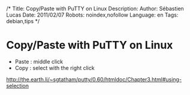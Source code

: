 /*
Title: Copy/Paste with PuTTY on Linux
Description: 
Author: Sébastien Lucas
Date: 2011/02/07
Robots: noindex,nofollow
Language: en
Tags: debian,tips
*/
# Copy/Paste with PuTTY on Linux

*	Paste : middle click
*	Copy : select with the right click

http://the.earth.li/~sgtatham/putty/0.60/htmldoc/Chapter3.html#using-selection

